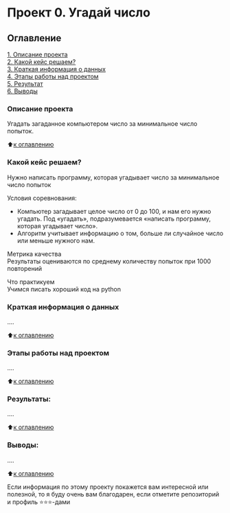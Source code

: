 # Проект 0. Угадай число

## Оглавление  
[1. Описание проекта](.README.md#Описание-проекта)  
[2. Какой кейс решаем?](.README.md#Какой-кейс-решаем)  
[3. Краткая информация о данных](.README.md#Краткая-информация-о-данных)  
[4. Этапы работы над проектом](.README.md#Этапы-работы-над-проектом)  
[5. Результат](.README.md#Результат)    
[6. Выводы](https://github.com/HunterV1rus/SF_DS/tree/main/Skillfactory/project_1.8.8#readme#Выводы) 

### Описание проекта    
Угадать загаданное компьютером число за минимальное число попыток.

:arrow_up:[к оглавлению](https://github.com/HunterV1rus/SF_DS/tree/main/Skillfactory/project_1.8.8)


### Какой кейс решаем?    
Нужно написать программу, которая угадывает число за минимальное число попыток

Условия соревнования:  
- Компьютер загадывает целое число от 0 до 100, и нам его нужно угадать. Под «угадать», подразумевается «написать программу, которая угадывает число».
- Алгоритм учитывает информацию о том, больше ли случайное число или меньше нужного нам.

Метрика качества     
Результаты оцениваются по среднему количеству попыток при 1000 повторений

Что практикуем     
Учимся писать хороший код на python


### Краткая информация о данных
....
  
:arrow_up:[к оглавлению](https://github.com/HunterV1rus/SF_DS/tree/main/Skillfactory/project_1.8.8)


### Этапы работы над проектом  
....

:arrow_up:[к оглавлению](https://github.com/HunterV1rus/SF_DS/tree/main/Skillfactory/project_1.8.8)


### Результаты:  
....

:arrow_up:[к оглавлению](https://github.com/HunterV1rus/SF_DS/tree/main/Skillfactory/project_1.8.8)


### Выводы:  
....

:arrow_up:[к оглавлению](https://github.com/HunterV1rus/SF_DS/tree/main/Skillfactory/project_1.8.8)


Если информация по этому проекту покажется вам интересной или полезной, то я буду очень вам благодарен, если отметите репозиторий и профиль ⭐️⭐️⭐️-дами